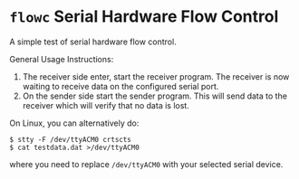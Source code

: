 `flowc` Serial Hardware Flow Control
====================================

A simple test of serial hardware flow control.

General Usage Instructions:

1.  The receiver side enter, start the receiver program. The receiver is
    now waiting to receive data on the configured serial port.
2.  On the sender side start the sender program. This will send data to
    the receiver which will verify that no data is lost.

On Linux, you can alternatively do:

    $ stty -F /dev/ttyACM0 crtscts
    $ cat testdata.dat >/dev/ttyACM0

where you need to replace `/dev/ttyACM0` with your selected serial
device.
